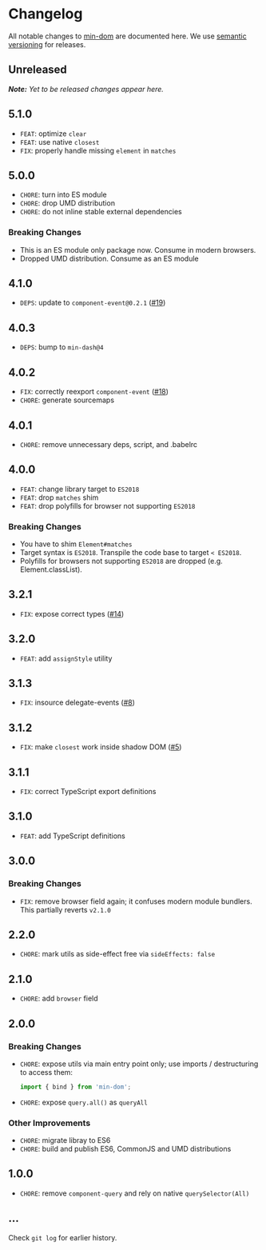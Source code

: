 # Changelog

All notable changes to [min-dom](https://github.com/bpmn-io/min-dom) are documented here. We use [semantic versioning](http://semver.org/) for releases.

## Unreleased

___Note:__ Yet to be released changes appear here._

## 5.1.0

* `FEAT`: optimize `clear`
* `FEAT`: use native `closest`
* `FIX`: properly handle missing `element` in `matches`

## 5.0.0

* `CHORE`: turn into ES module
* `CHORE`: drop UMD distribution
* `CHORE`: do not inline stable external dependencies

### Breaking Changes

* This is an ES module only package now. Consume in modern browsers.
* Dropped UMD distribution. Consume as an ES module

## 4.1.0

* `DEPS`: update to `component-event@0.2.1` ([#19](https://github.com/bpmn-io/min-dom/pull/19))

## 4.0.3

* `DEPS`: bump to `min-dash@4`

## 4.0.2

* `FIX`: correctly reexport `component-event` ([#18](https://github.com/bpmn-io/min-dom/pull/18))
* `CHORE`: generate sourcemaps

## 4.0.1

* `CHORE`: remove unnecessary deps, script, and .babelrc

## 4.0.0

* `FEAT`: change library target to `ES2018`
* `FEAT`: drop `matches` shim
* `FEAT`: drop polyfills for browser not supporting `ES2018`

### Breaking Changes

* You have to shim `Element#matches`
* Target syntax is `ES2018`. Transpile the code base to target `< ES2018`.
* Polyfills for browsers not supporting `ES2018` are dropped (e.g. Element.classList).

## 3.2.1

* `FIX`: expose correct types ([#14](https://github.com/bpmn-io/min-dom/issues/14))

## 3.2.0

* `FEAT`: add `assignStyle` utility

## 3.1.3

* `FIX`: insource delegate-events ([#8](https://github.com/bpmn-io/min-dom/issues/8))

## 3.1.2

* `FIX`: make `closest` work inside shadow DOM ([#5](https://github.com/bpmn-io/min-dom/issues/5))

## 3.1.1

* `FIX`: correct TypeScript export definitions

## 3.1.0

* `FEAT`: add TypeScript definitions

## 3.0.0

### Breaking Changes

* `FIX`: remove browser field again; it confuses modern module bundlers. This partially reverts `v2.1.0`

## 2.2.0

* `CHORE`: mark utils as side-effect free via `sideEffects: false`

## 2.1.0

* `CHORE`: add `browser` field

## 2.0.0

### Breaking Changes

* `CHORE`: expose utils via main entry point only; use imports / destructuring to access them:

  ```javascript
  import { bind } from 'min-dom';
  ```

* `CHORE`: expose `query.all()` as `queryAll`

### Other Improvements

* `CHORE`: migrate libray to ES6
* `CHORE`: build and publish ES6, CommonJS and UMD distributions

## 1.0.0

* `CHORE`: remove `component-query` and rely on native `querySelector(All)`

## ...

Check `git log` for earlier history.
